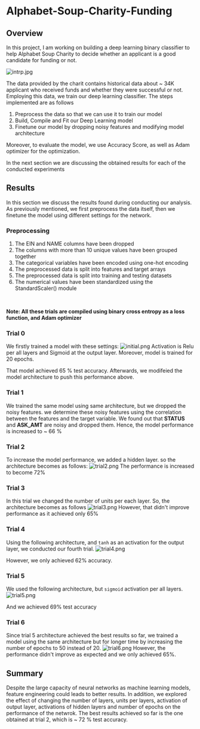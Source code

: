 # Alphabet-Soup-Charity-Funding

## Overview

In this project, I am working on building a deep learning binary classifier to help Alphabet Soup Charity to decide whether an applicant is a good candidate for funding or not.

![intrp.jpg](images/intro.jpg)

The data provided by the charit contains historical data about ~ 34K applicant who received funds and whether they were successful or not. Employing this data, we train our deep learning classifier. The steps implemented are as follows
<ol>
<li>  Preprocess the data so that we can use it to train our model </li>
<li> Build, Compile and Fit our Deep Learning model </li>
<li> Finetune our model by dropping noisy features and modifying model architecture</li>
</ol>

Moreover, to evaluate the model, we use Accuracy Score, as well as Adam optimizer for the optimization.

In the next section we are discussing the obtained results for each of the conducted experiments


## Results

In this section we discuss the results found during conducting our analysis. As previously mentioned, we first preprocess the data itself, then we finetune the model using different settings for the network.

### Preprocessing
<ol>

<li> The EIN and NAME columns have been dropped  </li>
<li> The columns with more than 10 unique values have been grouped together  </li>
<li> The categorical variables have been encoded using one-hot encoding </li>
<li> The preprocessed data is split into features and target arrays  </li>
<li> The preprocessed data is split into training and testing datasets  </li>
<li> The numerical values have been standardized using the StandardScaler() module </li>
</ol>

<br>

**Note: All these trials are compiled using binary cross entropy as a loss function, and Adam optimizer**
### Trial 0

We firstly trained a model with these settings:
![initial.png](images/initial.png)
Activation is Relu per all layers and Sigmoid at the output layer. Moreover, model is trained for 20 epochs.

That model achieved 65 % test accuracy. Afterwards, we modifeied the model architecture to push this performance above.

### Trial 1

We trained the same model using same architecture, but we dropped the noisy features. we determine these noisy features using the correlation between the features and the target variable. We found out that **STATUS** and **ASK_AMT** are noisy and dropped them. Hence, the model performance is increased to ~ 66 %

### Trial 2

To increase the model performance, we added a hidden layer. so the architecture becomes as follows:
![trial2.png](images/trial2.png)
The performance is increased to become 72%



### Trial 3
In this trial we changed the number of units per each layer. So, the architecture becomes as follows
![trial3.png](images/trial3.png)
However, that didn't improve performance as it achieved only 65%

### Trial 4

Using the following architecture, and `tanh` as an activation for the output layer, we conducted our fourth trial. 
![trial4.png](images/trial4.png)

However, we only achieved 62% accuracy.

### Trial 5

We used the following architecture, but `sigmoid` activation per all layers.
![trial5.png](images/trial5.png)

And we achieved 69% test accuracy

###  Trial 6
Since trial 5 architecture achieved the best results so far, we trained a model using the same architecture but for longer time by increasing the number of epochs to 50 instead of 20.
![trial6.png](images/trial6.png)
However, the performance didn't improve as expected and we only achieved 65%.



## Summary

Despite the large capacity of neural networks as machine learning models, feature engineering could leads to better results. In addition, we explored the effect of changing the number of layers, units per layers, activation of output layer, activations of hidden layers and number of epochs on the performance of the netwrok. The best results achieved so far is the one obtained at trial 2, which is ~ 72 % test accuracy.
